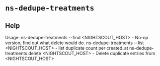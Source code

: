 # `ns-dedupe-treatments`

## Help
Usage: ns-dedupe-treatments --find <NIGHTSCOUT_HOST> - No-op version, find out what delete would do.
ns-dedupe-treatments --list <NIGHTSCOUT_HOST> - list duplicate count per created_at
ns-dedupe-treatments delete <NIGHTSCOUT_HOST> - Delete duplicate entries from <NIGHTSCOUT_HOST>
